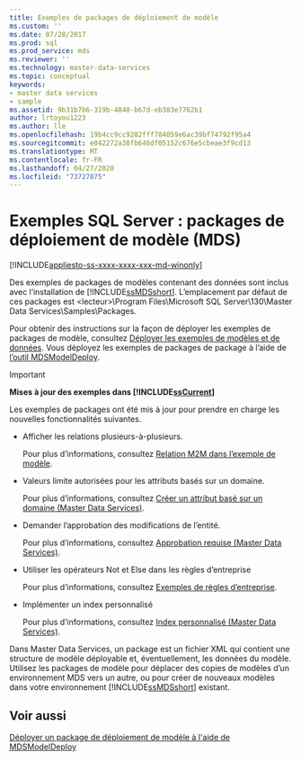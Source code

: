 ```yaml
---
title: Exemples de packages de déploiement de modèle
ms.custom: ''
ms.date: 07/28/2017
ms.prod: sql
ms.prod_service: mds
ms.reviewer: ''
ms.technology: master-data-services
ms.topic: conceptual
keywords:
- master data services
- sample
ms.assetid: 9b31b7b6-319b-4840-b67d-eb383e7762b1
author: lrtoyou1223
ms.author: lle
ms.openlocfilehash: 19b4cc9cc9282fff784059e6ac39bf74792f95a4
ms.sourcegitcommit: e042272a38fb646df05152c676e5cbeae3f9cd13
ms.translationtype: MT
ms.contentlocale: fr-FR
ms.lasthandoff: 04/27/2020
ms.locfileid: "73727875"
---
```

# <a name="sql-server-examples-model-deployment-packages-mds"></a>Exemples SQL Server : packages de déploiement de modèle (MDS)

[!INCLUDE[appliesto-ss-xxxx-xxxx-xxx-md-winonly](../includes/appliesto-ss-xxxx-xxxx-xxx-md-winonly.md)]

  Des exemples de packages de modèles contenant des données sont inclus avec l’installation de [!INCLUDE[ssMDSshort](../includes/ssmdsshort-md.md)]. L’emplacement par défaut de ces packages est \<lecteur>\Program Files\Microsoft SQL Server\130\Master Data Services\Samples\Packages.  
  
 Pour obtenir des instructions sur la façon de déployer les exemples de packages de modèle, consultez [Déployer les exemples de modèles et de données](../master-data-services/master-data-services-installation-and-configuration.md#deploySample). Vous déployez les exemples de packages de package à l’aide de [l’outil MDSModelDeploy](../master-data-services/deploy-a-model-deployment-package-by-using-mdsmodeldeploy.md).  
  
> [!IMPORTANT]
>  **Mises à jour des exemples dans [!INCLUDE[ssCurrent](../includes/sscurrent-md.md)]**  
> 
>  Les exemples de packages ont été mis à jour pour prendre en charge les nouvelles fonctionnalités suivantes.  
> 
>  -   Afficher les relations plusieurs-à-plusieurs.  
> 
>      Pour plus d’informations, consultez [Relation M2M dans l’exemple de modèle](../master-data-services/show-many-to-many-relationships-in-derived-hierarchies-master-data-services.md#M2MSample).  
> 
> -   Valeurs limite autorisées pour les attributs basés sur un domaine.  
> 
>      Pour plus d’informations, consultez [Créer un attribut basé sur un domaine &#40;Master Data Services&#41;](../master-data-services/create-a-domain-based-attribute-master-data-services.md).  
> -   Demander l’approbation des modifications de l’entité.  
> 
>      Pour plus d’informations, consultez [Approbation requise &#40;Master Data Services&#41;](../master-data-services/approval-required-master-data-services.md).  
> -   Utiliser les opérateurs Not et Else dans les règles d’entreprise  
> 
>      Pour plus d’informations, consultez [Exemples de règles d’entreprise](../master-data-services/business-rule-examples-master-data-services.md).  
> -   Implémenter un index personnalisé  
> 
>      Pour plus d’informations, consultez [Index personnalisé &#40;Master Data Services&#41;](../master-data-services/custom-index-master-data-services.md).  
 

 
 Dans Master Data Services, un package est un fichier XML qui contient une structure de modèle déployable et, éventuellement, les données du modèle. Utilisez les packages de modèle pour déplacer des copies de modèles d’un environnement MDS vers un autre, ou pour créer de nouveaux modèles dans votre environnement [!INCLUDE[ssMDSshort](../includes/ssmdsshort-md.md)] existant.  
  
## <a name="see-also"></a>Voir aussi  
 [Déployer un package de déploiement de modèle à l'aide de MDSModelDeploy](../master-data-services/deploy-a-model-deployment-package-by-using-mdsmodeldeploy.md)  
  
  
